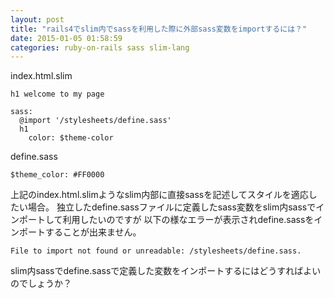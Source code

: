 ```yaml
---
layout: post
title: "rails4でslim内でsassを利用した際に外部sass変数をimportするには？"
date: 2015-01-05 01:58:59
categories: ruby-on-rails sass slim-lang
---
```

<p>index.html.slim</p>

<pre><code>h1 welcome to my page

sass:
  @import '/stylesheets/define.sass'
  h1
    color: $theme-color
</code></pre>

<p>define.sass</p>

<pre><code>$theme_color: #FF0000
</code></pre>

<p>上記のindex.html.slimようなslim内部に直接sassを記述してスタイルを適応したい場合。
独立したdefine.sassファイルに定義したsass変数をslim内sassでインポートして利用したいのですが
以下の様なエラーが表示されdefine.sassをインポートすることが出来ません。</p>

<pre><code>File to import not found or unreadable: /stylesheets/define.sass.
</code></pre>

<p>slim内sassでdefine.sassで定義した変数をインポートするにはどうすればよいのでしょうか？</p>
